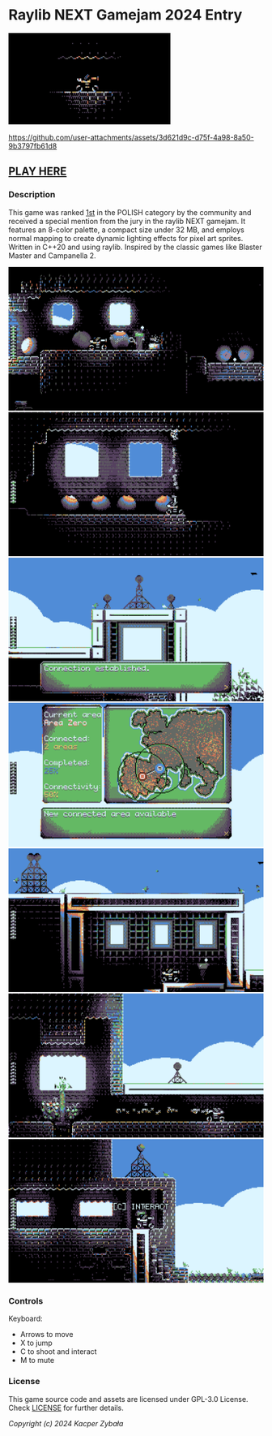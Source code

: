 # Raylib NEXT Gamejam 2024 Entry

![CoTank animation](media/anim.gif)

https://github.com/user-attachments/assets/3d621d9c-d75f-4a98-8a50-9b3797fb61d8

## [PLAY HERE](https://zyper.itch.io/cotank)

### Description

This game was ranked [1st](https://itch.io/jam/raylib-next-gamejam/results/polish-what-is-the-overall-quality-of-the-game) in the POLISH category by the community and received a special mention from the jury in the raylib NEXT gamejam. It features an 8-color palette, a compact size under 32 MB, and employs normal mapping to create dynamic lighting effects for pixel art sprites. Written in C++20 and using raylib. Inspired by the classic games like Blaster Master and Campanella 2.

![CoTank screenshot](media/screenshot006.png)
![CoTank screenshot](media/screenshot005.png)
![CoTank screenshot](media/screenshot004.png)
![CoTank screenshot](media/screenshot001.png)
![CoTank screenshot](media/screenshot002.png)
![CoTank screenshot](media/screenshot003.png)
![CoTank screenshot](media/screenshot000.png)

### Controls

Keyboard:
 * Arrows to move
 * X to jump
 * C to shoot and interact
 * M to mute 

### License

This game source code and assets are licensed under GPL-3.0 License. Check [LICENSE](LICENSE) for further details.

*Copyright (c) 2024 Kacper Zybała*
